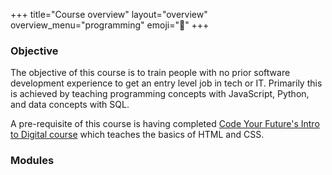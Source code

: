 +++
title="Course overview"
layout="overview"
overview_menu="programming"
emoji="🦉"
+++

### Objective

The objective of this course is to train people with no prior software development experience to get an entry level job in tech or IT. Primarily this is achieved by teaching programming concepts with JavaScript, Python, and data concepts with SQL.

A pre-requisite of this course is having completed [Code Your Future's Intro to Digital course](https://codeyourfuture.io/itc/) which teaches the basics of HTML and CSS.

### Modules
